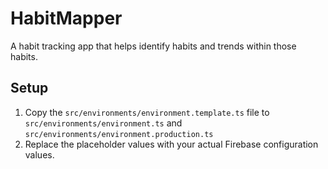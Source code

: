 # HabitMapper
A habit tracking app that helps identify habits and trends within those habits.

## Setup

1. Copy the `src/environments/environment.template.ts` file to `src/environments/environment.ts` and `src/environments/environment.production.ts`
2. Replace the placeholder values with your actual Firebase configuration values.